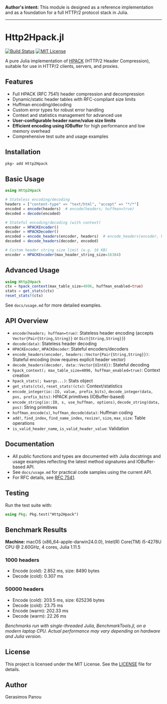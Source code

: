 
**Author's intent:** This module is designed as a reference implementation and as a foundation for a full HTTP/2 protocol stack in Julia. 

---

# Http2Hpack.jl

[![Build Status](https://github.com/grasimos/Hpack.jl/workflows/CI/badge.svg)](https://github.com/yourusername/H2hpack.jl/actions)
[![MIT License](https://img.shields.io/badge/license-MIT-blue.svg)](LICENSE)

A pure Julia implementation of [HPACK](https://datatracker.ietf.org/doc/html/rfc7541) (HTTP/2 Header Compression), suitable for use in HTTP/2 clients, servers, and proxies.

## Features
- Full HPACK (RFC 7541) header compression and decompression
- Dynamic/static header tables with RFC-compliant size limits
- Huffman encoding/decoding
- Custom error types for robust error handling
- Context and statistics management for advanced use
- **User-configurable header name/value size limits**
- **Efficient encoding using IOBuffer** for high performance and low memory overhead
- Comprehensive test suite and usage examples

## Installation

```julia
pkg> add Http2Hpack
```

## Basic Usage

```julia
using Http2Hpack

# Stateless encoding/decoding
headers = ["content-type" => "text/html", "accept" => "*/*"]
encoded = encode(headers)  # encode(headers; huffman=true)
decoded = decode(encoded)

# Stateful encoding/decoding (with context)
encoder = HPACKEncoder()
decoder = HPACKDecoder()
encoded = encode_headers(encoder, headers)  # encode_headers(encoder, headers::Vector{Pair{String,String}})
decoded = decode_headers(decoder, encoded)

# Custom header string size limit (e.g. 16 KB)
encoder = HPACKEncoder(max_header_string_size=16384)
```

## Advanced Usage

```julia
using Http2Hpack
ctx = hpack_context(max_table_size=4096, huffman_enabled=true)
stats = get_stats(ctx)
reset_stats!(ctx)
```

See `docs/usage.md` for more detailed examples.

## API Overview

- `encode(headers; huffman=true)`: Stateless header encoding (accepts `Vector{Pair{String,String}}` or `Dict{String,String}}`)
- `decode(data)`: Stateless header decoding
- `HPACKEncoder`, `HPACKDecoder`: Stateful encoders/decoders
- `encode_headers(encoder, headers::Vector{Pair{String,String}})`: Stateful encoding (now requires explicit header vector)
- `decode_headers(decoder, data::Vector{UInt8})`: Stateful decoding
- `hpack_context(; max_table_size=4096, huffman_enabled=true)`: Context creation
- `hpack_stats(; kwargs...)`: Stats object
- `get_stats(ctx)`, `reset_stats!(ctx)`: Context/statistics
- `encode_integer(io::IO, value, prefix_bits)`, `decode_integer(data, pos, prefix_bits)`: HPACK primitives (IOBuffer-based)
- `encode_string(io::IO, s, use_huffman, options)`, `decode_string(data, pos)`: String primitives
- `huffman_encode(s)`, `huffman_decode(data)`: Huffman coding
- `add!`, `find_index`, `find_name_index`, `resize!`, `size`, `max_size`: Table operations
- `is_valid_header_name`, `is_valid_header_value`: Validation

## Documentation

- All public functions and types are documented with Julia docstrings and usage examples reflecting the latest method signatures and IOBuffer-based API.
- See `docs/usage.md` for practical code samples using the current API.
- For RFC details, see [RFC 7541](https://datatracker.ietf.org/doc/html/rfc7541).

## Testing

Run the test suite with:

```julia
using Pkg; Pkg.test("Http2Hpack")
```

## Benchmark Results

**Machine:** macOS (x86_64-apple-darwin24.0.0), Intel(R) Core(TM) i5-4278U CPU @ 2.60GHz, 4 cores, Julia 1.11.5

### 1000 headers
- Encode (cold): 2.852 ms, size: 8490 bytes
- Decode (cold): 0.307 ms

### 50000 headers
- Encode (cold): 203.5 ms, size: 625236 bytes
- Decode (cold): 23.75 ms
- Encode (warm): 202.33 ms
- Decode (warm): 22.26 ms

*Benchmarks run with single-threaded Julia, BenchmarkTools.jl, on a modern laptop CPU. Actual performance may vary depending on hardware and Julia version.*

## License

This project is licensed under the MIT License. See the [LICENSE](LICENSE) file for details.

## Author

Gerasimos Panou 

